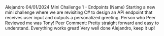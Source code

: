 Alejandro
04/01/2024
Mini Challenge 1 - Endpoints (Name)
Starting a new mini challenge where we are revisiting C# to design an API endpoint that receives user input and outputs a personalized greeting.
Person who Peer Reviewed me was Tony!
Peer Comment: Pretty straight forward and easy to understand. Everything works great! Very well done Alejandro, keep it up!
